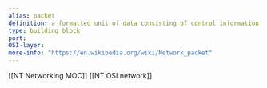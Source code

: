 ```yaml
---
alias: packet
definition: a formatted unit of data consisting of control information and user data
type: building block
port:
OSI-layer:
more-info: "https://en.wikipedia.org/wiki/Network_packet"
---
```

[[NT Networking MOC]]
[[NT OSI network]]